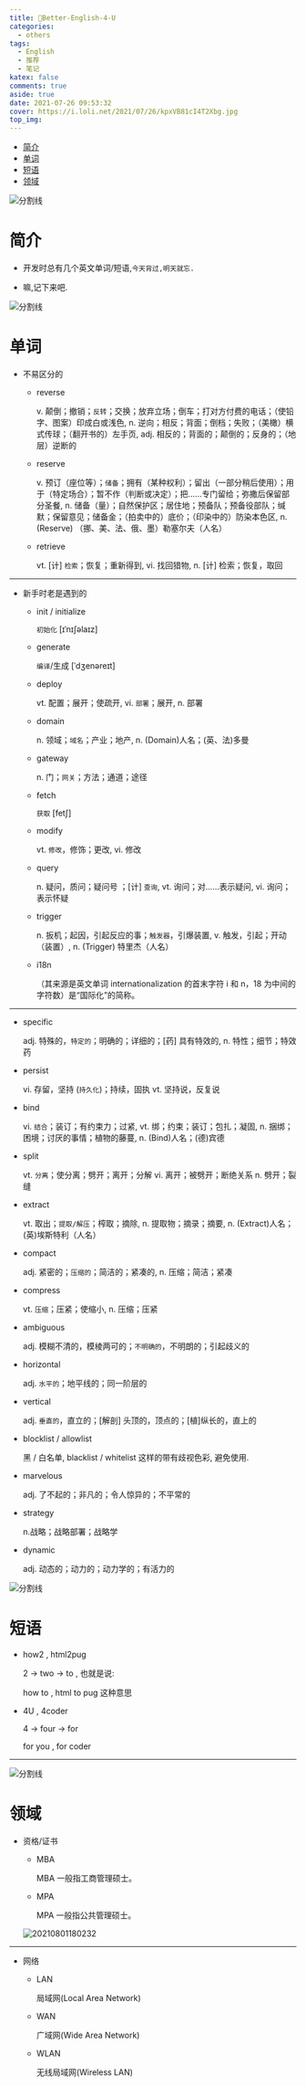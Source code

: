 ```yaml
---
title: 🧀Better-English-4-U
categories:
  - others
tags:
  - English
  - 推荐
  - 笔记
katex: false
comments: true
aside: true
date: 2021-07-26 09:53:32
cover: https://i.loli.net/2021/07/26/kpxVB81cI4T2Xbg.jpg
top_img:
---
```


<!--
 * @?: *********************************************************************
 * @Author: Weidows
 * @LastEditors: Weidows
 * @LastEditTime: 2021-08-20 11:09:22
 * @FilePath: \Blog-private\source\_posts\others\Better-English.md
 * @Description:
 * @!: *********************************************************************
-->

- [简介](#简介)
- [单词](#单词)
- [短语](#短语)
- [领域](#领域)

![分割线](https://cdn.jsdelivr.net/gh/Weidows/Images/img/divider.png)

# 简介

- 开发时总有几个英文单词/短语,`今天背过,明天就忘.`

- 嘛,记下来吧.

![分割线](https://cdn.jsdelivr.net/gh/Weidows/Images/img/divider.png)

# 单词

- 不易区分的

  - reverse

    v. 颠倒；撤销；`反转`；交换；放弃立场；倒车；打对方付费的电话；（使铅字、图案）印成白或浅色, n. 逆向；相反；背面；倒档；失败；（美橄）横式传球；（翻开书的）左手页, adj. 相反的；背面的；颠倒的；反身的；（地层）逆断的

  - reserve

    v. 预订（座位等）；`储备`；拥有（某种权利）；留出（一部分稍后使用）；用于（特定场合）；暂不作（判断或决定）；把……专门留给；弥撒后保留部分圣餐, n. 储备（量）；自然保护区；居住地；预备队；预备役部队；缄默；保留意见；储备金；（拍卖中的）底价；（印染中的）防染本色区, n. (Reserve) （挪、美、法、俄、墨）勒塞尔夫（人名）

  - retrieve

    vt. [计] `检索`；恢复；重新得到, vi. 找回猎物, n. [计] 检索；恢复，取回

---

- 新手时老是遇到的

  - init / initialize

    `初始化` [ɪˈnɪʃəlaɪz]

  - generate

    `编译`/生成 [ˈdʒenəreɪt]

  - deploy

    vt. 配置；展开；使疏开, vi. `部署`；展开, n. 部署

  - domain

    n. 领域；`域名`；产业；地产, n. (Domain)人名；(英、法)多曼

  - gateway

    n. 门；`网关`；方法；通道；途径

  - fetch

    `获取` [fetʃ]

  - modify

    vt. `修改`，修饰；更改, vi. 修改

  - query

    n. 疑问，质问；疑问号 ；[计] `查询`, vt. 询问；对……表示疑问, vi. 询问；表示怀疑

  - trigger

    n. 扳机；起因，引起反应的事；`触发器`，引爆装置, v. 触发，引起；开动（装置）, n. (Trigger) 特里杰（人名）

  - i18n

    （其来源是英文单词 internationalization 的首末字符 i 和 n，18 为中间的字符数）是“国际化”的简称。

---

- specific

  adj. 特殊的，`特定的`；明确的；详细的；[药] 具有特效的, n. 特性；细节；特效药

- persist

  vi. 存留，坚持 (`持久化`)；持续，固执 vt. 坚持说，反复说

- bind

  vi. `结合`；装订；有约束力；过紧, vt. 绑；约束；装订；包扎；凝固, n. 捆绑；困境；讨厌的事情；植物的藤蔓, n. (Bind)人名；(德)宾德

- split

  vt. `分离`；使分离；劈开；离开；分解 vi. 离开；被劈开；断绝关系 n. 劈开；裂缝

- extract

  vt. 取出；`提取/解压`；榨取；摘除, n. 提取物；摘录；摘要, n. (Extract)人名；(英)埃斯特利（人名）

- compact

  adj. 紧密的；`压缩的`；简洁的；紧凑的, n. 压缩；简洁；紧凑

- compress

  vt. `压缩`；压紧；使缩小, n. 压缩；压紧

- ambiguous

  adj. 模糊不清的，模棱两可的；`不明确的`，不明朗的；引起歧义的

- horizontal

  adj. `水平的`；地平线的；同一阶层的

- vertical

  adj. `垂直的`，直立的；[解剖] 头顶的，顶点的；[植]纵长的，直上的

- blocklist / allowlist

  黑 / 白名单, blacklist / whitelist 这样的带有歧视色彩, 避免使用.

- marvelous

  adj. 了不起的；非凡的；令人惊异的；不平常的

- strategy

  n.战略；战略部署；战略学

- dynamic

  adj. 动态的；动力的；动力学的；有活力的

![分割线](https://cdn.jsdelivr.net/gh/Weidows/Images/img/divider.png)

# 短语

- how2 , html2pug

  2 -> two -> to , 也就是说:

  how to , html to pug 这种意思

- 4U , 4coder

  4 -> four -> for

  for you , for coder

---

![分割线](https://cdn.jsdelivr.net/gh/Weidows/Images/img/divider.png)

# 领域

- 资格/证书

  - MBA

    MBA 一般指工商管理硕士。

  - MPA

    MPA 一般指公共管理硕士。

  <img src="https://i.loli.net/2021/08/01/yYPIdsJCQ5Mz4Lq.png" alt="20210801180232" />

---

- 网络

  - LAN

    局域网(Local Area Network)

  - WAN

    广域网(Wide Area Network)

  - WLAN

    无线局域网(Wireless LAN)
